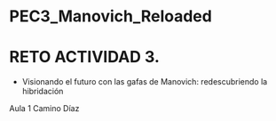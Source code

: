 # PEC3_Manovich_Reloaded
 # RETO ACTIVIDAD 3. 
 * Visionando el futuro con las gafas de Manovich: redescubriendo la hibridación

Aula 1 Camino Díaz
